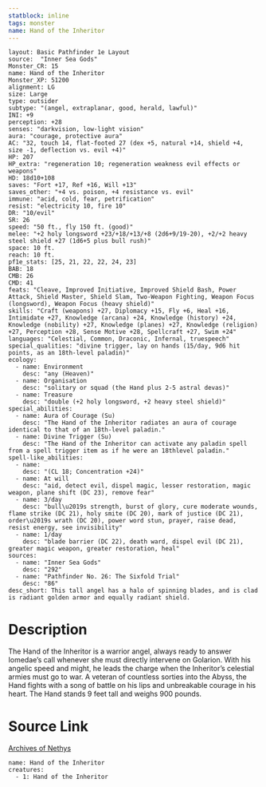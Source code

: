 ```yaml
---
statblock: inline
tags: monster
name: Hand of the Inheritor
---
```

```statblock
layout: Basic Pathfinder 1e Layout
source:  "Inner Sea Gods"
Monster_CR: 15
name: Hand of the Inheritor
Monster_XP: 51200
alignment: LG
size: Large
type: outsider
subtype: "(angel, extraplanar, good, herald, lawful)"
INI: +9
perception: +28
senses: "darkvision, low-light vision"
aura: "courage, protective aura"
AC: "32, touch 14, flat-footed 27 (dex +5, natural +14, shield +4, size -1, deflection vs. evil +4)"
HP: 207
HP_extra: "regeneration 10; regeneration weakness evil effects or weapons"
HD: 18d10+108
saves: "Fort +17, Ref +16, Will +13"
saves_other: "+4 vs. poison, +4 resistance vs. evil"
immune: "acid, cold, fear, petrification"
resist: "electricity 10, fire 10"
DR: "10/evil"
SR: 26
speed: "50 ft., fly 150 ft. (good)"
melee: "+2 holy longsword +23/+18/+13/+8 (2d6+9/19-20), +2/+2 heavy steel shield +27 (1d6+5 plus bull rush)"
space: 10 ft.
reach: 10 ft.
pf1e_stats: [25, 21, 22, 22, 24, 23]
BAB: 18
CMB: 26
CMD: 41
feats: "Cleave, Improved Initiative, Improved Shield Bash, Power Attack, Shield Master, Shield Slam, Two-Weapon Fighting, Weapon Focus (longsword), Weapon Focus (heavy shield)"
skills: "Craft (weapons) +27, Diplomacy +15, Fly +6, Heal +16, Intimidate +27, Knowledge (arcana) +24, Knowledge (history) +24, Knowledge (nobility) +27, Knowledge (planes) +27, Knowledge (religion) +27, Perception +28, Sense Motive +28, Spellcraft +27, Swim +24"
languages: "Celestial, Common, Draconic, Infernal, truespeech"
special_qualities: "divine trigger, lay on hands (15/day, 9d6 hit points, as an 18th-level paladin)"
ecology:
  - name: Environment
    desc: "any (Heaven)"
  - name: Organisation
    desc: "solitary or squad (the Hand plus 2-5 astral devas)"
  - name: Treasure
    desc: "double (+2 holy longsword, +2 heavy steel shield)"
special_abilities:
  - name: Aura of Courage (Su)
    desc: "The Hand of the Inheritor radiates an aura of courage identical to that of an 18th-level paladin."
  - name: Divine Trigger (Su)
    desc: "The Hand of the Inheritor can activate any paladin spell from a spell trigger item as if he were an 18thlevel paladin."
spell-like_abilities:
  - name:
    desc: "(CL 18; Concentration +24)"
  - name: At will
    desc: "aid, detect evil, dispel magic, lesser restoration, magic weapon, plane shift (DC 23), remove fear"
  - name: 3/day
    desc: "bull\u2019s strength, burst of glory, cure moderate wounds, flame strike (DC 21), holy smite (DC 20), mark of justice (DC 21), order\u2019s wrath (DC 20), power word stun, prayer, raise dead, resist energy, see invisibility"
  - name: 1/day
    desc: "blade barrier (DC 22), death ward, dispel evil (DC 21), greater magic weapon, greater restoration, heal"
sources:
  - name: "Inner Sea Gods"
    desc: "292"
  - name: "Pathfinder No. 26: The Sixfold Trial"
    desc: "86"
desc_short: This tall angel has a halo of spinning blades, and is clad is radiant golden armor and equally radiant shield.
```
# Description
The Hand of the Inheritor is a warrior angel, always ready to answer Iomedae’s call whenever she must directly intervene on Golarion. With his angelic speed and might, he leads the charge when the Inheritor’s celestial armies must go to war. A veteran of countless sorties into the Abyss, the Hand fights with a song of battle on his lips and unbreakable courage in his heart. The Hand stands 9 feet tall and weighs 900 pounds.
# Source Link
[Archives of Nethys](https://aonprd.com/MonsterDisplay.aspx?ItemName=Hand%20of%20the%20Inheritor)
```encounter-table
name: Hand of the Inheritor
creatures:
  - 1: Hand of the Inheritor
```
